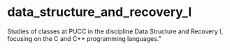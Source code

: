 # data_structure_and_recovery_I
Studies of classes at PUCC in the discipline Data Structure and Recovery I, focusing on the C and C++ programming languages."
